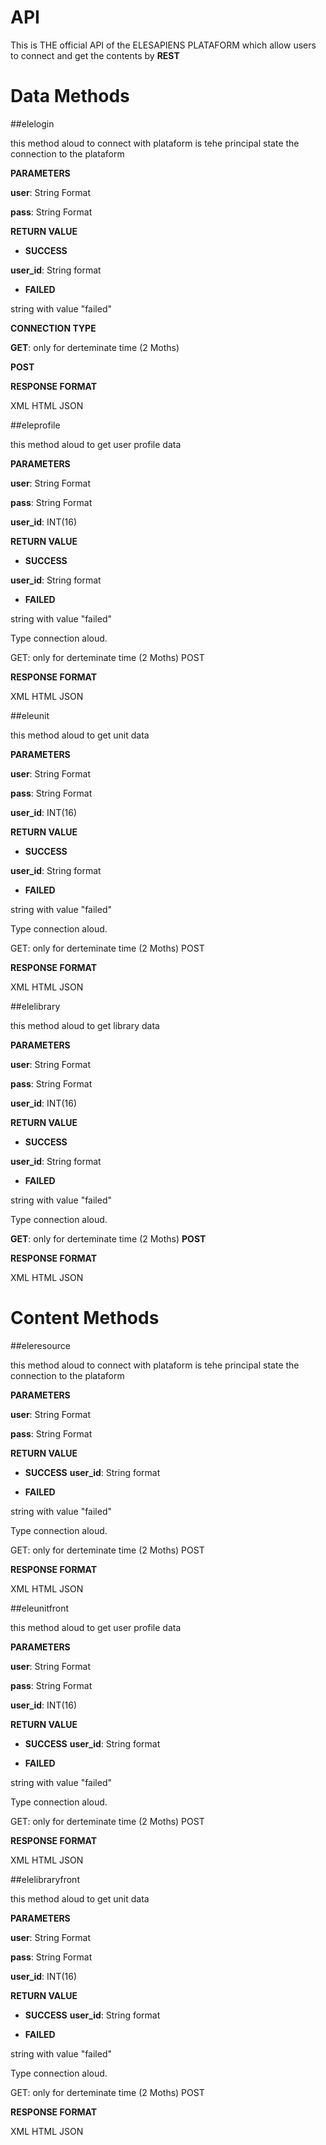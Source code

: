 API
===

This is THE official API of the ELESAPIENS PLATAFORM which allow users to connect and get the contents by **REST**

# Data Methods

##elelogin

this method aloud to connect with plataform is tehe principal state the connection to the plataform

**PARAMETERS**

**user**: String Format

**pass**: String Format

**RETURN VALUE**
* **SUCCESS**

**user_id**: String format

* **FAILED**

string with value "failed"


**CONNECTION TYPE**

**GET**: only for derteminate time (2 Moths)

**POST**

**RESPONSE FORMAT**

XML
HTML
JSON

##eleprofile

this method aloud to get user profile data

**PARAMETERS**

**user**: String Format

**pass**: String Format

**user_id**: INT(16)

**RETURN VALUE**
* **SUCCESS**

**user_id**: String format

* **FAILED**

string with value "failed"


Type connection aloud.

GET: only for derteminate time (2 Moths)
POST

**RESPONSE FORMAT**

XML
HTML
JSON

##eleunit

this method aloud to get unit data

**PARAMETERS**

**user**: String Format

**pass**: String Format

**user_id**: INT(16)

**RETURN VALUE**
* **SUCCESS**

**user_id**: String format

* **FAILED**

string with value "failed"


Type connection aloud.

GET: only for derteminate time (2 Moths)
POST

**RESPONSE FORMAT**

XML
HTML
JSON


##elelibrary

this method aloud to get library data

**PARAMETERS**

**user**: String Format

**pass**: String Format

**user_id**: INT(16)

**RETURN VALUE**
* **SUCCESS**

**user_id**: String format

* **FAILED**

string with value "failed"


Type connection aloud.

**GET**: only for derteminate time (2 Moths)
**POST**

**RESPONSE FORMAT**

XML
HTML
JSON


# Content Methods

##eleresource

this method aloud to connect with plataform is tehe principal state the connection to the plataform

**PARAMETERS**

**user**: String Format

**pass**: String Format

**RETURN VALUE**
* **SUCCESS**
**user_id**: String format

* **FAILED**

string with value "failed"


Type connection aloud.

GET: only for derteminate time (2 Moths)
POST

**RESPONSE FORMAT**

XML
HTML
JSON

##eleunitfront

this method aloud to get user profile data

**PARAMETERS**

**user**: String Format

**pass**: String Format

**user_id**: INT(16)

**RETURN VALUE**
* **SUCCESS**
**user_id**: String format

* **FAILED**

string with value "failed"


Type connection aloud.

GET: only for derteminate time (2 Moths)
POST

**RESPONSE FORMAT**

XML
HTML
JSON

##elelibraryfront

this method aloud to get unit data

**PARAMETERS**

**user**: String Format

**pass**: String Format

**user_id**: INT(16)

**RETURN VALUE**
* **SUCCESS**
**user_id**: String format

* **FAILED**

string with value "failed"


Type connection aloud.

GET: only for derteminate time (2 Moths)
POST

**RESPONSE FORMAT**

XML
HTML
JSON


